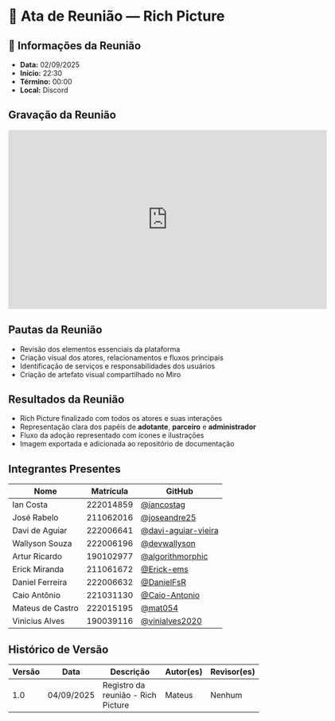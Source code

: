 # 📝 Ata de Reunião — Rich Picture

## 📅 Informações da Reunião
- **Data:** 02/09/2025  
- **Início:** 22:30  
- **Término:** 00:00  
- **Local:** Discord  

## Gravação da Reunião

<iframe 
  src="https://unbbr.sharepoint.com/sites/ArqDSW-G4/_layouts/15/embed.aspx?UniqueId=fe517274-9e32-4350-bf18-a05b92ffd616&embed=%7B%22ust%22%3Afalse%2C%22hv%22%3A%22CopyEmbedCode%22%7D&referrer=StreamWebApp&referrerScenario=EmbedDialog.Create" 
  width="640" 
  height="360" 
  frameborder="0" 
  scrolling="no" 
  allowfullscreen>
</iframe>


## Pautas da Reunião
- Revisão dos elementos essenciais da plataforma  
- Criação visual dos atores, relacionamentos e fluxos principais  
- Identificação de serviços e responsabilidades dos usuários  
- Criação de artefato visual compartilhado no Miro  

## Resultados da Reunião
- Rich Picture finalizado com todos os atores e suas interações  
- Representação clara dos papéis de **adotante**, **parceiro** e **administrador**  
- Fluxo da adoção representado com ícones e ilustrações  
- Imagem exportada e adicionada ao repositório de documentação  

## Integrantes Presentes

| Nome             | Matrícula  | GitHub                                                             |
|------------------|------------|--------------------------------------------------------------------|
| Ian Costa        | 222014859  | [@iancostag](https://github.com/iancostag)                         |
| José Rabelo      | 211062016  | [@joseandre25](https://github.com/joseandre25)                     |
| Davi de Aguiar   | 222006641  | [@davi-aguiar-vieira](https://github.com/davi-aguiar-vieira)       |
| Wallyson Souza   | 222006196  | [@devwallyson](https://github.com/devwallyson)                     |
| Artur Ricardo    | 190102977  | [@algorithmorphic](https://github.com/algorithmorphic)            |
| Erick Miranda    | 211061672  | [@Erick-ems](https://github.com/Erick-ems)                         |
| Daniel Ferreira  | 222006632  | [@DanielFsR](https://github.com/DanielFsR)                         |
| Caio Antônio     | 221031130  | [@Caio-Antonio](https://github.com/Caio-Antonio)                   |
| Mateus de Castro | 222015195  | [@mat054](https://github.com/mat054)                               |
| Vinicius Alves   | 190039116  | [@vinialves2020](https://github.com/vinialves2020)                 |

## Histórico de Versão

| Versão | Data       | Descrição                          | Autor(es)       | Revisor(es)     |
|--------|------------|------------------------------------|------------------|------------------|
| 1.0    | 04/09/2025 | Registro da reunião - Rich Picture | Mateus  | Nenhum |
